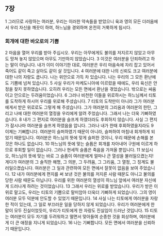 ## 7장
1 그러므로 사랑하는 여러분, 우리는 이러한 약속들을 받았으니 육과 영의 모든 더러움에서 우리 자신을 깨끗이 하여, 하느님을 경외하며 온전히 거룩하게 됩시다.
### 회개에 대한 바오로의 기쁨
2 마음을 열어 우리를 받아 주십시오. 우리는 아무에게도 불의를 저지르지 않았고 아무도 망쳐 놓지 않았으며 아무도 기만하지 않았습니다.
3 이것은 여러분을 단죄하려고 하는 말이 아닙니다. 내가 이미 이야기한 대로, 여러분은 우리 마음속에 자리 잡고 있어서 죽어도 같이 죽고 살아도 같이 살 것입니다.
4 여러분에 대한 나의 신뢰도 크고 여러분에 대한 나의 자랑도 큽니다. 나는 위안으로 가득 차 있습니다. 나는 우리의 그 모든 환난에도 기쁨에 넘쳐 있습니다.
5 사실 우리가 마케도니아에 이르렀을 때에도, 우리 육신은 안정을 찾지 못하였습니다. 오히려 우리는 모든 면에서 환난을 겪었습니다. 밖으로는 싸움이고 안으로는 두려움이었습니다.
6 그러나 비천한 이들을 위로하시는 하느님께서 티토를 도착하게 하시어 우리를 위로해 주셨습니다.
7 티토의 도착만이 아니라 그가 여러분에게서 받은 위로로도 그렇게 해 주셨습니다. 그가 여러분의 그리움과 여러분의 한탄, 그리고 나에 대한 여러분의 열정을 우리에게 알려 주었습니다. 그래서 나는 더욱 기뻐하였습니다.
8 내가 그 편지로 여러분을 슬프게 하였더라도 후회하지 않습니다. 사실 그 편지가 잠시나마 여러분을 슬프게 하였음을 압니다. 그러나 내가 한때 후회하였을지라도
9 이제는 기뻐합니다. 여러분이 슬퍼하였기 때문이 아니라, 슬퍼하여 마침내 회개하게 되었기 때문입니다. 여러분은 하느님의 뜻에 맞게 슬퍼한 것이니, 우리 때문에 손해를 본 것은 하나도 없습니다.
10 하느님의 뜻에 맞는 슬픔은 회개를 자아내어 구원에 이르게 하므로 후회할 일이 없습니다. 그러나 현세적 슬픔은 죽음을 가져올 뿐입니다.
11 보십시오, 하느님의 뜻에 맞는 바로 그 슬픔이 여러분에게 얼마나 큰 열성을 불러일으켰는지! 게다가 여러분의 그 솔직한 해명, 그 의분, 그 두려움, 그 그리움, 그 열정, 그 징계도 불러일으켰습니다. 여러분은 그 일과 관련하여 모든 면에서 잘못이 없음을 보여 주었습니다.
12 내가 여러분에게 편지를 써 보낸 것은 불의를 저지른 사람 때문도 아니고 불의를 당한 사람 때문도 아닙니다. 우리를 위한 여러분의 열성이 하느님 앞에서 여러분 자신에게 드러나게 하려는 것이었습니다.
13 그래서 우리는 위로를 받았습니다. 우리가 받은 이 위로 말고도, 우리는 티토의 기쁨으로 말미암아 더욱더 기뻐하게 되었습니다. 그의 영이 여러분 모두 덕분에 안도할 수 있었기 때문입니다.
14 사실 나는 티토에게 여러분을 자랑한 적이 있는데, 그 일로 부끄러운 일을 당하지 않게 되었습니다. 우리가 여러분에게 한 말이 모두 진실이었듯이, 우리가 티토에게 한 자랑도 진실임이 드러난 것입니다.
15 티토는 여러분이 모두 자기를 두려워하고 떨면서 맞아들여 순종한 것을 회상하며, 여러분에게 더 큰 애정을 지니게 되었습니다.
16 나는 기뻐합니다. 모든 면에서 여러분을 신뢰하기 때문입니다.
